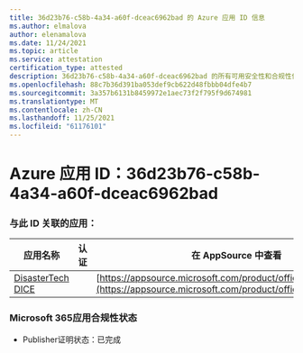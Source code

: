 ```yaml
---
title: 36d23b76-c58b-4a34-a60f-dceac6962bad 的 Azure 应用 ID 信息
ms.author: elmalova
author: elenamalova
ms.date: 11/24/2021
ms.topic: article
ms.service: attestation
certification_type: attested
description: 36d23b76-c58b-4a34-a60f-dceac6962bad 的所有可用安全性和合规性信息。
ms.openlocfilehash: 88c7b36d391ba053def9cb622d48fbbb04dfe4b7
ms.sourcegitcommit: 3a357b6131b8459972e1aec73f2f795f9d674981
ms.translationtype: MT
ms.contentlocale: zh-CN
ms.lasthandoff: 11/25/2021
ms.locfileid: "61176101"
---
```

# <a name="azure-app-id-36d23b76-c58b-4a34-a60f-dceac6962bad"></a>Azure 应用 ID：36d23b76-c58b-4a34-a60f-dceac6962bad


### <a name="apps-associated-with-this-id"></a>与此 ID 关联的应用：
| **应用名称** | **认证** | **在 AppSource 中查看** |
|--------------|---------------|-----------------------|
| [DisasterTech DICE](https://docs.microsoft.com/microsoft-365-app-certification/forward/WA200001909) |  | [https://appsource.microsoft.com/product/office/WA200001909](https://appsource.microsoft.com/product/office/WA200001909) |

### <a name="microsoft-365-app-compliance-status"></a>Microsoft 365应用合规性状态
- Publisher证明状态：已完成
